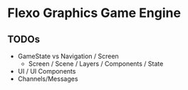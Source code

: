 ﻿# Flexo Graphics Game Engine


## TODOs

- GameState vs Navigation / Screen
    - Screen / Scene / Layers / Components / State
- UI / UI Components
- Channels/Messages
